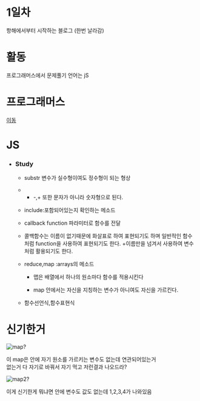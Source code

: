 # 1일차
항해에서부터 시작하는 블로그
(한번 날라감)

# 활동 

프로그래머스에서 문제풀기 언어는 jS
 
# 프로그래머스 
<a href='https://school.programmers.co.kr/'>이동</a>

# JS

+ ### Study
  + substr 변수가 실수형이여도 정수형이 되는 형상
  + + -,+ 또한 문자가 아니라 숫자형으로 된다.
  + include:포함되어있는지 확인하는 메소드
  + callback function 파라미터로 함수를 전달
  + 콜백함수는 이름이 없기때문에 화살표로 하여 표현되기도 하며 일반적인 함수처럼 function을 사용하여 표현되기도 한다.
    +이름만을 넘겨서 사용하여 변수처럼 활용되기도 한다.
  + reduce,map :arrays의 메소드
    
    + 맵은 배열에서 하나의 원소마다 함수를 적용시킨다
    
    + map 안에서는 자신을 지칭하는 변수가 아니여도 자신을 가르킨다.
    
  +	함수선언식,함수표현식

# 신기한거 

![map?](./iamges/map_problem.PNG)

이 map은 안에 자기 원소를 가르키는 변수도 없는데 연관되어있는거<br>없는거 다 자기로 바꿔서 자기 먹고 저런결과 나오드라?

 ![map2?](./iamges/map_problem2.PNG)

이게 신기한게 뭐냐면 안에 변수도 값도 없는데 1,2,3,4가 나와있음
 
